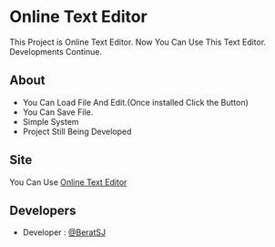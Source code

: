 # Online Text Editor

This Project is Online Text Editor.
Now You Can Use This Text Editor.
Developments Continue.
## About

- You Can Load File And Edit.(Once installed Click the Button)
- You Can Save File.
- Simple System
- Project Still Being Developed

  
## Site

You Can Use [Online Text Editor](https://beratsj.github.io/online-text-editor/)

  
## Developers

- Developer : [@BeratSJ](https://github.com/BeratSJ)